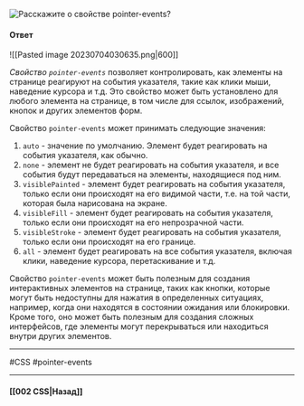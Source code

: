![Расскажите о свойстве `pointer-events`?](https://youtu.be/J6CgOSKFOlw?t=336)

#### Ответ

![[Pasted image 20230704030635.png|600]]

*Свойство `pointer-events`* позволяет контролировать, как элементы на странице реагируют на события указателя, такие как клики мыши, наведение курсора и т.д. Это свойство может быть установлено для любого элемента на странице, в том числе для ссылок, изображений, кнопок и других элементов форм.

Свойство `pointer-events` может принимать следующие значения:

1. `auto` - значение по умолчанию. Элемент будет реагировать на события указателя, как обычно.
2. `none` - элемент не будет реагировать на события указателя, и все события будут передаваться на элементы, находящиеся под ним.
3. `visiblePainted` - элемент будет реагировать на события указателя, только если они происходят на его видимой части, т.е. на той части, которая была нарисована на экране.
4. `visibleFill` - элемент будет реагировать на события указателя, только если они происходят на его непрозрачной части.
5. `visibleStroke` - элемент будет реагировать на события указателя, только если они происходят на его границе.
6. `all` - элемент будет реагировать на все события указателя, включая клики, наведение курсора, перетаскивание и т.д.

Свойство `pointer-events` может быть полезным для создания интерактивных элементов на странице, таких как кнопки, которые могут быть недоступны для нажатия в определенных ситуациях, например, когда они находятся в состоянии ожидания или блокировки. Кроме того, оно может быть полезным для создания сложных интерфейсов, где элементы могут перекрываться или находиться внутри других элементов.

___
#CSS #pointer-events

___

#### [[002 CSS|Назад]]